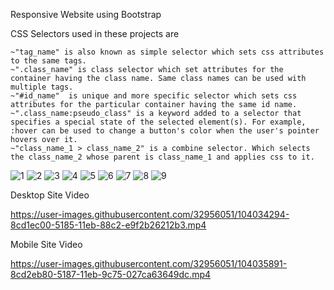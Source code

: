 Responsive Website using Bootstrap

CSS Selectors used in these projects are
```
~"tag_name" is also known as simple selector which sets css attributes to the same tags.
~".class_name" is class selector which set attributes for the container having the class name. Same class names can be used with multiple tags.
~"#id_name"  is unique and more specific selector which sets css attributes for the particular container having the same id name.
~".class_name:pseudo_class" is a keyword added to a selector that specifies a special state of the selected element(s). For example, :hover can be used to change a button's color when the user's pointer hovers over it.   
~"class_name_1 > class_name_2" is a combine selector. Which selects the class_name_2 whose parent is class_name_1 and applies css to it.
```

![1](https://user-images.githubusercontent.com/32956051/104035063-8abc5d00-5186-11eb-9ebc-609c3efba0a8.PNG)
![2](https://user-images.githubusercontent.com/32956051/104035065-8b54f380-5186-11eb-9d43-ab8f4fb6582e.PNG)
![3](https://user-images.githubusercontent.com/32956051/104035066-8bed8a00-5186-11eb-95da-796ccb95157b.PNG)
![4](https://user-images.githubusercontent.com/32956051/104035054-88f29980-5186-11eb-8760-f2114b9b9e98.PNG)
![5](https://user-images.githubusercontent.com/32956051/104035056-898b3000-5186-11eb-8aab-969deadb0e26.PNG)
![6](https://user-images.githubusercontent.com/32956051/104035058-8a23c680-5186-11eb-9ff4-0220f5d3fbdb.PNG)
![7](https://user-images.githubusercontent.com/32956051/104035059-8a23c680-5186-11eb-8040-1862db5b96de.PNG)
![8](https://user-images.githubusercontent.com/32956051/104035060-8abc5d00-5186-11eb-81d9-3d90b53cd9c9.PNG)
![9](https://user-images.githubusercontent.com/32956051/104035062-8abc5d00-5186-11eb-8425-0b087bcb5e17.PNG)

Desktop Site Video

https://user-images.githubusercontent.com/32956051/104034294-8cd1ec00-5185-11eb-88c2-e9f2b26212b3.mp4


Mobile Site Video

https://user-images.githubusercontent.com/32956051/104035891-8cd2eb80-5187-11eb-9c75-027ca63649dc.mp4
